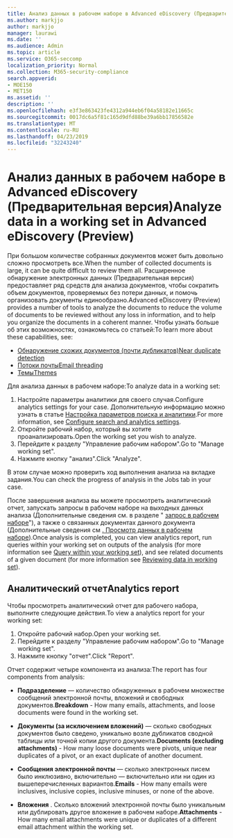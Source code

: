 ```yaml
---
title: Анализ данных в рабочем наборе в Advanced eDiscovery (Предварительная версия)
ms.author: markjjo
author: markjjo
manager: laurawi
ms.date: ''
ms.audience: Admin
ms.topic: article
ms.service: O365-seccomp
localization_priority: Normal
ms.collection: M365-security-compliance
search.appverid:
- MOE150
- MET150
ms.assetid: ''
description: ''
ms.openlocfilehash: e3f3e863423fe4312a944eb6f04a58182e11665c
ms.sourcegitcommit: 0017dc6a5f81c165d9dfd88be39a6bb17856582e
ms.translationtype: MT
ms.contentlocale: ru-RU
ms.lasthandoff: 04/23/2019
ms.locfileid: "32243240"
---
```

# <a name="analyze-data-in-a-working-set-in-advanced-ediscovery-preview"></a><span data-ttu-id="d69fc-102">Анализ данных в рабочем наборе в Advanced eDiscovery (Предварительная версия)</span><span class="sxs-lookup"><span data-stu-id="d69fc-102">Analyze data in a working set in Advanced eDiscovery (Preview)</span></span>

<span data-ttu-id="d69fc-103">При большом количестве собранных документов может быть довольно сложно просмотреть все.</span><span class="sxs-lookup"><span data-stu-id="d69fc-103">When the number of collected documents is large, it can be quite difficult to review them all.</span></span> <span data-ttu-id="d69fc-104">Расширенное обнаружение электронных данных (Предварительная версия) предоставляет ряд средств для анализа документов, чтобы сократить объем документов, проверяемых без потери данных, и помочь организовать документы единообразно.</span><span class="sxs-lookup"><span data-stu-id="d69fc-104">Advanced eDiscovery (Preview) provides a number of tools to analyze the documents to reduce the volume of documents to be reviewed without any loss in information, and to help you organize the documents in a coherent manner.</span></span> <span data-ttu-id="d69fc-105">Чтобы узнать больше об этих возможностях, ознакомьтесь со статьей:</span><span class="sxs-lookup"><span data-stu-id="d69fc-105">To learn more about these capabilities, see:</span></span>

- [<span data-ttu-id="d69fc-106">Обнаружение схожих документов (почти дубликатов)</span><span class="sxs-lookup"><span data-stu-id="d69fc-106">Near duplicate detection</span></span>](near-duplicates.md)
- [<span data-ttu-id="d69fc-107">Потоки почты</span><span class="sxs-lookup"><span data-stu-id="d69fc-107">Email threading</span></span>](email-threading.md)
- [<span data-ttu-id="d69fc-108">Темы</span><span class="sxs-lookup"><span data-stu-id="d69fc-108">Themes</span></span>](themes.md)

<span data-ttu-id="d69fc-109">Для анализа данных в рабочем наборе:</span><span class="sxs-lookup"><span data-stu-id="d69fc-109">To analyze data in a working set:</span></span>

1. <span data-ttu-id="d69fc-110">Настройте параметры аналитики для своего случая.</span><span class="sxs-lookup"><span data-stu-id="d69fc-110">Configure analytics settings for your case.</span></span> <span data-ttu-id="d69fc-111">Дополнительную информацию можно узнать в статье [Настройка параметров поиска и аналитики](configure-search-analytics-settings.md).</span><span class="sxs-lookup"><span data-stu-id="d69fc-111">For more information, see [Configure search and analytics settings](configure-search-analytics-settings.md).</span></span>
2. <span data-ttu-id="d69fc-112">Откройте рабочий набор, который вы хотите проанализировать.</span><span class="sxs-lookup"><span data-stu-id="d69fc-112">Open the working set you wish to analyze.</span></span>
3. <span data-ttu-id="d69fc-113">Перейдите к разделу "Управление рабочим набором".</span><span class="sxs-lookup"><span data-stu-id="d69fc-113">Go to "Manage working set".</span></span>
4. <span data-ttu-id="d69fc-114">Нажмите кнопку "анализ".</span><span class="sxs-lookup"><span data-stu-id="d69fc-114">Click "Analyze".</span></span>

<span data-ttu-id="d69fc-115">В этом случае можно проверить ход выполнения анализа на вкладке задания.</span><span class="sxs-lookup"><span data-stu-id="d69fc-115">You can check the progress of analysis in the Jobs tab in your case.</span></span>

 <span data-ttu-id="d69fc-116">После завершения анализа вы можете просмотреть аналитический отчет, запускать запросы в рабочем наборе на выходных данных анализа (Дополнительные сведения см. в разделе " [запрос в рабочем наборе](working-set-search.md)"), а также о связанных документах данного документа (Дополнительные сведения см [. Просмотр данных в рабочем наборе](reviewing-data-in-working-set.md)).</span><span class="sxs-lookup"><span data-stu-id="d69fc-116">Once analysis is completed, you can view analytics report, run queries within your working set on outputs of the analysis (for more information see [Query within your working set](working-set-search.md)), and see related documents of a given document (for more information see [Reviewing data in working set](reviewing-data-in-working-set.md)).</span></span>

## <a name="analytics-report"></a><span data-ttu-id="d69fc-117">Аналитический отчет</span><span class="sxs-lookup"><span data-stu-id="d69fc-117">Analytics report</span></span>

<span data-ttu-id="d69fc-118">Чтобы просмотреть аналитический отчет для рабочего набора, выполните следующие действия.</span><span class="sxs-lookup"><span data-stu-id="d69fc-118">To view a analytics report for your working set:</span></span>

1. <span data-ttu-id="d69fc-119">Откройте рабочий набор.</span><span class="sxs-lookup"><span data-stu-id="d69fc-119">Open your working set.</span></span>
2. <span data-ttu-id="d69fc-120">Перейдите к разделу "Управление рабочим набором".</span><span class="sxs-lookup"><span data-stu-id="d69fc-120">Go to "Manage working set".</span></span>
3. <span data-ttu-id="d69fc-121">Нажмите кнопку "отчет".</span><span class="sxs-lookup"><span data-stu-id="d69fc-121">Click "Report".</span></span>

<span data-ttu-id="d69fc-122">Отчет содержит четыре компонента из анализа:</span><span class="sxs-lookup"><span data-stu-id="d69fc-122">The report has four components from analysis:</span></span>

- <span data-ttu-id="d69fc-123">**Подразделение** — количество обнаруженных в рабочем множестве сообщений электронной почты, вложений и свободных документов.</span><span class="sxs-lookup"><span data-stu-id="d69fc-123">**Breakdown** - How many emails, attachments, and loose documents were found in the working set.</span></span>

- <span data-ttu-id="d69fc-124">**Документы (за исключением вложений)** — сколько свободных документов было сведено, уникально возле дубликатов сводной таблицы или точной копии другого документа.</span><span class="sxs-lookup"><span data-stu-id="d69fc-124">**Documents (excluding attachments)** - How many loose documents were pivots, unique near duplicates of a pivot, or an exact duplicate of another document.</span></span>

- <span data-ttu-id="d69fc-125">**Сообщения электронной почты** — сколько электронных писем было инклюзивно, включительно — включительно или ни один из вышеперечисленных вариантов.</span><span class="sxs-lookup"><span data-stu-id="d69fc-125">**Emails** - How many emails were inclusives, inclusive copies, inclusive minuses, or none of the above.</span></span>

- <span data-ttu-id="d69fc-126">**Вложения** . Сколько вложений электронной почты было уникальным или дублировать другое вложение в рабочем наборе.</span><span class="sxs-lookup"><span data-stu-id="d69fc-126">**Attachments** - How many email attachments were unique or duplicates of a different email attachment within the working set.</span></span>